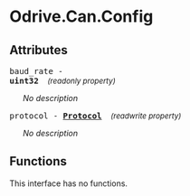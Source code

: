 



# Odrive.Can.Config

## Attributes



<a name="baud_rate"></a><big><code>baud_rate - 
**<span title="C type: uint32_t, Python type: int">uint32</span>**</code></big>&nbsp;&nbsp;&nbsp;&nbsp;<span style="font-size: small;">_(readonly property)_</span>

<ul>

_No description_</ul>

<a name="protocol"></a><big><code>protocol - 
**[<span >Protocol</span>](odrive.can.protocol.md)**</code></big>&nbsp;&nbsp;&nbsp;&nbsp;<span style="font-size: small;">_(readwrite property)_</span>

<ul>

_No description_</ul>



## Functions


This interface has no functions.
